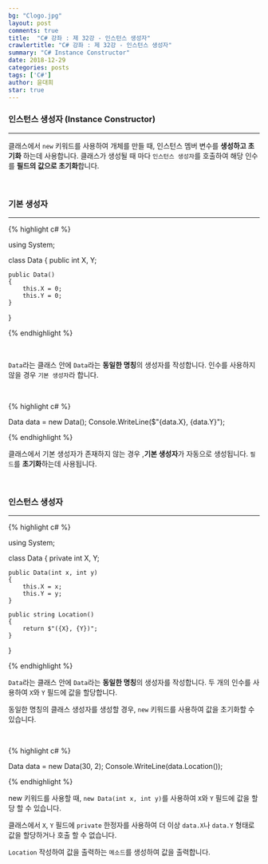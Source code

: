 ```yaml
---
bg: "Clogo.jpg"
layout: post
comments: true
title:  "C# 강좌 : 제 32강 - 인스턴스 생성자"
crawlertitle: "C# 강좌 : 제 32강 - 인스턴스 생성자"
summary: "C# Instance Constructor"
date: 2018-12-29
categories: posts
tags: ['C#']
author: 윤대희
star: true
---
```


### 인스턴스 생성자 (Instance Constructor) ###
----------
클래스에서 `new` 키워드를 사용하여 개체를 만들 때, 인스턴스 멤버 변수를 **생성하고 초기화** 하는데 사용합니다. 클래스가 생성될 때 마다 `인스턴스 생성자`를 호출하여 해당 인수를 **필드의 값으로 초기화**합니다.

<br>

### 기본 생성자 ###
----------
{% highlight c# %}

using System;

class Data
{
    public int X, Y;

    public Data()
    {
        this.X = 0;
        this.Y = 0;
    }
}

{% endhighlight %}

<br>

`Data`라는 클래스 안에 `Data`라는 **동일한 명칭**의 생성자를 작성합니다. 인수를 사용하지 않을 경우 `기본 생성자`라 합니다.

<br>

{% highlight c# %}

Data data = new Data();
Console.WriteLine($"{data.X}, {data.Y}");

{% endhighlight %}

클래스에서 기본 생성자가 존재하지 않는 경우 ,**기본 생성자**가 자동으로 생성됩니다. `필드`를 **초기화**하는데 사용됩니다.

<br>

### 인스턴스 생성자 ###
----------
{% highlight c# %}

using System;

class Data
{
    private int X, Y;

    public Data(int x, int y)
    {
        this.X = x;
        this.Y = y;
    }

    public string Location()
    {
        return $"({X}, {Y})";
    }
}

{% endhighlight %}

`Data`라는 클래스 안에 `Data`라는 **동일한 명칭**의 생성자를 작성합니다. 두 개의 인수를 사용하여 `X`와 `Y` 필드에 값을 할당합니다.

동일한 명칭의 클래스 생성자를 생성할 경우, `new` 키워드를 사용하여 값을 초기화할 수 있습니다.

<br>

{% highlight c# %}

Data data = new Data(30, 2);
Console.WriteLine(data.Location());

{% endhighlight %}

new 키워드를 사용할 때, `new Data(int x, int y)`를 사용하여 `X`와 `Y` 필드에 값을 할당 할 수 있습니다.

클래스에서 `X`, `Y` 필드에 `private` 한정자를 사용하여 더 이상 `data.X`나 `data.Y` 형태로 값을 할당하거나 호출 할 수 없습니다. 

`Location` 작성하여 값을 출력하는 `메소드`를 생성하여 값을 출력합니다.

